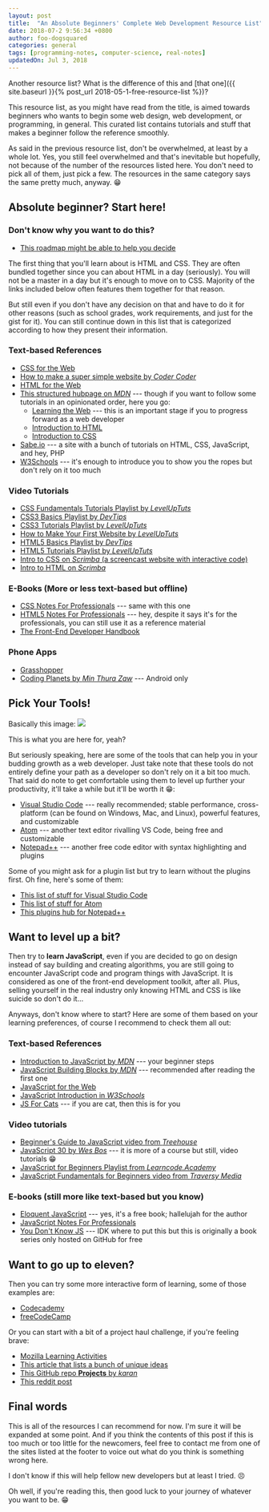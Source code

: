 ```yaml
---
layout: post
title:  "An Absolute Beginners' Complete Web Development Resource List"
date: 2018-07-2 9:56:34 +0800
author: foo-dogsquared
categories: general
tags: [programming-notes, computer-science, real-notes]
updatedOn: Jul 3, 2018
---
```


Another resource list? What is the difference of this and [that one]({{ site.baseurl }}{% post_url 2018-05-1-free-resource-list %})?

This resource list, as you might have read from the title, is aimed towards beginners who wants to begin some web design, 
web development, or programming, in general. This curated list contains tutorials and stuff that makes a beginner follow 
the reference smoothly.

As said in the previous resource list, don't be overwhelmed, at least by a whole lot. Yes, you still feel overwhelmed and 
that's inevitable but hopefully, not because of the number of the resources listed here. You don't need to pick all of them, just 
pick a few. The resources in the same category says the same pretty much, anyway. 😁

## Absolute beginner? Start here!
### Don't know why you want to do this?
- [This roadmap might be able to help you decide](https://github.com/kamranahmedse/developer-roadmap)

The first thing that you'll learn about is HTML and CSS. They are often bundled together since you can about HTML in a day (seriously).
You will not be a master in a day but it's enough to move on to CSS. Majority of the links included below often features them together for that reason. 

But still even if you don't have any decision on that and have to do it for other reasons (such as school grades, work requirements, and just for the gist for it). You can still continue 
down in this list that is categorized according to how they present their information. 

### Text-based References
- [CSS for the Web](https://sabe.io/classes/css)
- [How to make a super simple website by *Coder Coder*](https://coder-coder.com/how-to-make-simple-website-html/)
- [HTML for the Web](https://sabe.io/classes/html)
- [This structured hubpage on *MDN*](https://developer.mozilla.org/en-US/docs/Learn) --- though if you want to follow some tutorials in an opinionated order, here you go:
    - [Learning the Web](https://developer.mozilla.org/en-US/docs/Learn/Getting_started_with_the_web) --- this is an important stage if you to progress forward as a web developer
    - [Introduction to HTML](https://developer.mozilla.org/en-US/docs/Learn/HTML/Introduction_to_HTML)
    - [Introduction to CSS](https://developer.mozilla.org/en-US/docs/Learn/CSS/Introduction_to_CSS)
- [Sabe.io](http://sabe.io/) --- a site with a bunch of tutorials on HTML, CSS, JavaScript, and hey, PHP 
- [W3Schools](https://www.w3schools.com) --- it's enough to introduce you to show you the ropes but don't rely on it too much

### Video Tutorials
- [CSS Fundamentals Tutorials Playlist by *LevelUpTuts*](https://www.youtube.com/watch?v=x9HmYfSN4Gk&list=PLLnpHn493BHH6DkHPhduhco5XavNA9JaD)
- [CSS3 Basics Playlist by *DevTips*](https://www.youtube.com/watch?v=s7ONvIgOWdM&list=PLqGj3iMvMa4IOmy04kDxh_hqODMqoeeCy)
- [CSS3 Tutorials Playlist by *LevelUpTuts*](https://www.youtube.com/watch?v=x9HmYfSN4Gk&list=PLLnpHn493BHH6DkHPhduhco5XavNA9JaD)
- [How to Make Your First Website by *LevelUpTuts*](https://www.youtube.com/watch?v=0aUtQPZcqxE&list=PLLnpHn493BHGlqEn4EE7dRUnPn4o_tKM0)
- [HTML5 Basics Playlist by *DevTips*](https://www.youtube.com/watch?v=NzzGt7EmXVw&list=PLqGj3iMvMa4KlJn1pMYPVV3eYzxJlWcON)
- [HTML5 Tutorials Playlist by *LevelUpTuts*](https://www.youtube.com/watch?v=0aUtQPZcqxE&list=PLLnpHn493BHGlqEn4EE7dRUnPn4o_tKM0)
- [Intro to CSS on *Scrimba* (a screencast website with interactive code)](https://scrimba.com/g/gintrotocss)
- [Intro to HTML on *Scrimba*](https://scrimba.com/g/ghtml)

### E-Books (More or less text-based but offline)
- [CSS Notes For Professionals](https://goalkicker.com/CSSBook/CSSNotesForProfessionals.pdf) --- same with this one
- [HTML5 Notes For Professionals](https://goalkicker.com/HTML5Book/HTML5NotesForProfessionals.pdf) --- hey, despite it says it's for the professionals, you can still use it as a reference material
- [The Front-End Developer Handbook](https://www.gitbook.com/book/frontendmasters/front-end-developer-handbook-2018/details)

### Phone Apps
- [Grasshopper](https://grasshopper.codes/)
- [Coding Planets by *Min Thura Zaw*](https://play.google.com/store/apps/details?id=com.material.design.codingplanet&hl=en_US) --- Android only

## Pick Your Tools!
Basically this image:
<img src="{{ '../assets/pictures/web-dev-tools-expanding-brain.png' | relative_url }}">
<p class="caption">This is what you are here for, yeah?</p>

But seriously speaking, here are some of the tools that can help you in your budding growth as a web developer. Just take note 
that these tools do not entirely define your path as a developer so don't rely on it a bit too much. That said do note to get 
comfortable using them to level up further your productivity, it'll take a while but it'll be worth it 😁:
- [Visual Studio Code](https://code.visualstudio.com/) --- really recommended; stable performance, cross-platform (can be found on Windows, Mac, and Linux), powerful features, and customizable
- [Atom](https://atom.io/) --- another text editor rivalling VS Code, being free and customizable
- [Notepad++](https://notepad-plus-plus.org/) --- another free code editor with syntax highlighting and plugins

Some of you might ask for a plugin list but try to learn without the plugins first. Oh fine, here's some of them:
- [This list of stuff for Visual Studio Code](https://github.com/viatsko/awesome-vscode)
- [This list of stuff for Atom](https://github.com/mehcode/awesome-atom)
- [This plugins hub for Notepad++](http://docs.notepad-plus-plus.org/index.php?title=Plugin_Central)

## Want to level up a bit?
Then try to **learn JavaScript**, even if you are decided to go on design instead of say building and creating algorithms, you are still going to 
encounter JavaScript code and program things with JavaScript. It is considered as one of the front-end development toolkit, after all. Plus, selling 
yourself in the real industry only knowing HTML and CSS is like suicide so don't do it...

Anyways, don't know where to start? Here are some of them based on your learning preferences, of course I recommend to check them all out:

### Text-based References
- [Introduction to JavaScript by *MDN*](https://developer.mozilla.org/en-US/docs/Learn/JavaScript/First_steps) --- your beginner steps
- [JavaScript Building Blocks by *MDN*](https://developer.mozilla.org/en-US/docs/Learn/JavaScript/Building_blocks) --- recommended after reading the first one
- [JavaScript for the Web](https://sabe.io/classes/javascript)
- [JavaScript Introduction in *W3Schools*](https://www.w3schools.com/js/js_intro.asp)
- [JS For Cats](http://jsforcats.com/) --- if you are cat, then this is for you

### Video tutorials
- [Beginner's Guide to JavaScript video from *Treehouse*](https://www.youtube.com/watch?v=UOeofWla8mE)
- [JavaScript 30 by *Wes Bos*](https://javascript30.com/) --- it is more of a course but still, video tutorials 😁
- [JavaScript for Beginners Playlist from *Learncode.Academy*](https://www.youtube.com/watch?v=fGdd9qNwQdQ&list=PLoYCgNOIyGACnrXwo5HMCfOH9VT05znGv)
- [JavaScript Fundamentals for Beginners video from *Traversy Media*](https://www.youtube.com/watch?v=vEROU2XtPR8)

### E-books (still more like text-based but you know)
- [Eloquent JavaScript](http://eloquentjavascript.net/) --- yes, it's a free book; hallelujah for the author
- [JavaScript Notes For Professionals](https://goalkicker.com/JavaScriptBook/JavaScriptNotesForProfessionals.pdf)
- [You Don't Know JS](https://github.com/getify/You-Dont-Know-JS) --- IDK where to put this but this is originally a book series only hosted on GitHub for free

## Want to go up to eleven?
Then you can try some more interactive form of learning, some of those examples are:
- [Codecademy](http://www.codecademy.com/)
- [freeCodeCamp](https://www.freecodecamp.org/)

Or you can start with a bit of a project haul challenge, if you're feeling brave:
- [Mozilla Learning Activities](https://learning.mozilla.org/en-US/activities)
- [This article that lists a bunch of unique ideas](https://medium.freecodecamp.org/want-to-build-something-fun-heres-a-list-of-sample-web-app-ideas-b991bce0ed9a)
- [This GitHub repo **Projects** by *karan*](https://github.com/karan/Projects)
- [This reddit post](https://www.reddit.com/r/learnprogramming/comments/2a9ygh/1000_beginner_programming_projects_xpost/)

## Final words
This is all of the resources I can recommend for now. I'm sure it will be expanded at some point. And if you think the contents of 
this post if this is too much or too little for the newcomers, feel free to contact me from one of the sites listed at the footer 
to voice out what do you think is something wrong here.

I don't know if this will help fellow new developers but at least I tried. 😣

Oh well, if you're reading this, then good luck to your journey of whatever you want to be. 😁